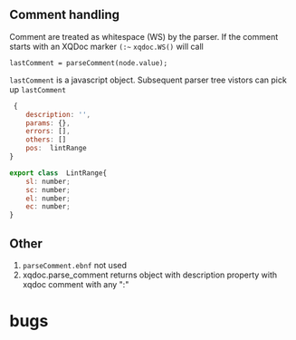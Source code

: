 ## Comment handling
Comment are treated as whitespace (WS) by the parser. If the comment starts
with an XQDoc marker `(:~`
`xqdoc.WS()` will call 
```
lastComment = parseComment(node.value);
```

`lastComment` is a javascript object. Subsequent parser tree vistors can pick up `lastComment` 

```javascript
 {
    description: '',
    params: {},
    errors: [],
    others: []
    pos:  lintRange
}

export class  LintRange{
    sl: number;
    sc: number;
    el: number;
    ec: number;
}
```

## Other
1. `parseComment.ebnf` not used
1. xqdoc.parse_comment returns object with description property with xqdoc comment with any ":"

# bugs



